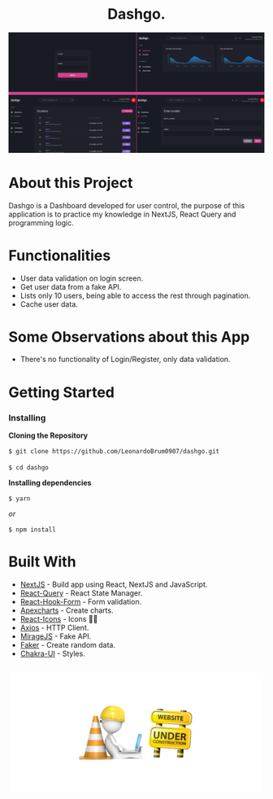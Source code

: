 <h1 align="center">Dashgo.</h1>

<div>
  <img width="1100px" src="src/assets/DashgoReadme.png">
</div>

# About this Project

  Dashgo is a Dashboard developed for user control, the purpose of this application is to practice my knowledge in NextJS, React Query and programming logic.
  
# Functionalities

- User data validation on login screen.
- Get user data from a fake API.
- Lists only 10 users, being able to access the rest through pagination.
- Cache user data.

# Some Observations about this App

- There's no functionality of Login/Register, only data validation.

# Getting Started

### Installing

**Cloning the Repository**

```
$ git clone https://github.com/LeonardoBrum0907/dashgo.git

$ cd dashgo
```

**Installing dependencies**

```
$ yarn
```

_or_

```
$ npm install
```

# Built With

- [NextJS](https://nextjs.org/docs) - Build app using React, NextJS and JavaScript.
- [React-Query](https://redux.js.org/) - React State Manager.
- [React-Hook-Form](https://eslint.org/) - Form validation.
- [Apexcharts](https://github.com/zetachang/react-native-dotenv) - Create charts.
- [React-Icons](https://prettier.io/) - Icons 👨‍💻
- [Axios](https://github.com/axios/axios) - HTTP Client.
- [MirageJS](https://flow.org/) - Fake API.
- [Faker](https://babeljs.io/) - Create random data.
- [Chakra-UI](https://www.styled-components.com/) - Styles.

##

<div align="center">
  <img width="500px" src="src/assets/underConstruction.png">
</div>

